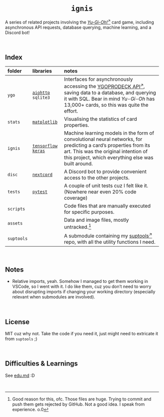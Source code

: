<h1 align="center"> <code> ignis </code> </h1>

A series of related projects involving the [*Yu-Gi-Oh!*<sup>↗</sup>](https://yugipedia.com) card game, including asynchronous API requests, database querying, machine learning, and a Discord bot!


<br>


## Index

| folder | libraries | notes |
| :----- | :-------- | :---- |
| `ygo` | [`aiohttp`](https://docs.aiohttp.org/en/stable/) `sqlite3` | Interfaces for asynchronously accessing the [YGOPRODECK API<sup>↗</sup>](~), saving data to a database, and querying it with SQL. Bear in mind *Yu-Gi-Oh* has 13,000+ cards, so this was quite the effort. |
| `stats` | [`matplotlib`](https://matplotlib.org) | Visualising the statistics of card properties. |
| `ignis` | [`tensorflow`](https://www.tensorflow.org) [`keras`](https://keras.io) | Machine learning models in the form of convolutional neural networks, for predicting a card’s properties from its art. This was the original intention of this project, which everything else was built around. |
| `disc` | [`nextcord`](https://docs.nextcord.dev/en/stable/) | A Discord bot to provide convenient access to the other projects. |
| `tests` | [`pytest`](https://docs.pytest.org/en/8.0.x/) | A couple of unit tests cuz I felt like it. (Nowhere near even 20% code coverage) |
| `scripts` | | Code files that are manually executed for specific purposes. |
| `assets` | | Data and image files, mostly untracked.[^assets-untrack] |
| `suptools` | | A submodule containing my [suptools<sup>↗</sup>](https://github.com/Sup2point0/suptools) repo, with all the utility functions I need. |

[^assets-untrack]: Good reason for this, ofc. Those files are huge. Trying to commit and push them gets rejected by GitHub. Not a good idea. I speak from experience. o.0


<br>


## Notes

* Relative imports, yeah. Somehow I managed to get them working in VSCode, so I went with it. I do like them, cuz you don’t need to worry about disrupting imports if changing your working directory (especially relevant when submodules are involved).


<br>


## License

MIT cuz why not. Take the code if you need it, just might need to extricate it from `suptools` ;)


<br>


## Difficulties & Learnings

See [edu.md](edu.md) :D


<br>
